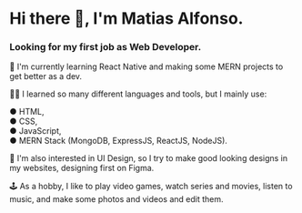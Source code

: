 # Hi there 👋, I'm Matias Alfonso.

### Looking for my first job as Web Developer.

💪 I'm currently learning React Native and making some MERN projects to get better as a dev.

🧑‍💻 I learned so many different languages ​​and tools, but I mainly use:

● HTML, <br />
● CSS, <br />
● JavaScript, <br />
● MERN Stack (MongoDB, ExpressJS, ReactJS, NodeJS). <br />

🎀 I'm also interested in UI Design, so I try to make good looking designs in my websites, designing first on Figma. 

🕹️ As a hobby, I like to play video games, watch series and movies, listen to music, and make some photos and videos and edit them.
<br />



